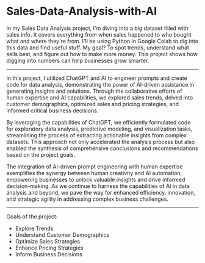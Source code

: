 # Sales-Data-Analysis-with-AI
In my Sales Data Analysis project, I'm diving into a big dataset filled with sales info. It covers everything from when sales happened to who bought what and where they're from. I'll be using Python in Google Colab to dig into this data and find useful stuff. My goal? To spot trends, understand what sells best, and figure out how to make more money. This project shows how digging into numbers can help businesses grow smarter.

---
In this project, I utilized ChatGPT and AI to engineer prompts and create code for data analysis, demonstrating the power of AI-driven assistance in generating insights and solutions. Through the collaborative efforts of human expertise and AI capabilities, we explored sales trends, delved into customer demographics, optimized sales and pricing strategies, and informed critical business decisions.

By leveraging the capabilities of ChatGPT, we efficiently formulated code for exploratory data analysis, predictive modeling, and visualization tasks, streamlining the process of extracting actionable insights from complex datasets. This approach not only accelerated the analysis process but also enabled the synthesis of comprehensive conclusions and recommendations based on the project goals.

The integration of AI-driven prompt engineering with human expertise exemplifies the synergy between human creativity and AI automation, empowering businesses to unlock valuable insights and drive informed decision-making. As we continue to harness the capabilities of AI in data analysis and beyond, we pave the way for enhanced efficiency, innovation, and strategic agility in addressing complex business challenges.


---


Goals of the project:


*   Explore Trends 
*   Understand Customer Demographics
*   Optimize Sales Strategies
*   Enhance Pricing Strategies
*   Inform Business Decisions






